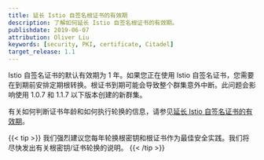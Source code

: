 ```yaml
---
title: 延长 Istio 自签名根证书的有效期
description: 了解如何延长 Istio 自签名根证书的有效期。
publishdate: 2019-06-07
attribution: Oliver Liu
keywords: [security, PKI, certificate, Citadel]
target_release: 1.1
---
```


Istio 自签名证书的默认有效期为 1 年。如果您正在使用 Istio 自签名证书，您需要在到期前安排定期根转换。根证书到期可能会导致整个群集意外中断。此问题会影响使用 1.0.7 和 1.1.7 以下版本创建的新群集。

有关如何判断证书年龄和如何执行轮换的信息，请参见[延长 Istio 自签名证书的有效期](https://istio.io/v1.7/docs/ops/configuration/security/root-transition/)。

{{< tip >}}
我们强烈建议您每年轮换根密钥和根证书作为最佳安全实践。我们将尽快发出有关根密钥/证书轮换的说明。
{{< /tip >}}
